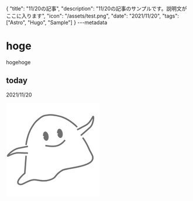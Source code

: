 {
  "title": "11/20の記事",
  "description": "11/20の記事のサンプルです。説明文がここに入ります",
  "icon": "/assets/test.png",
  "date": "2021/11/20",
  "tags": ["Astro", "Hugo", "Sample"]
}
---metadata

# hoge
hogehoge

## today
2021/11/20

![img](/assets/test.png)